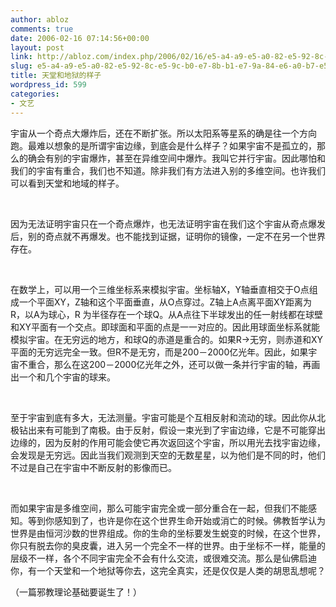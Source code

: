 ```yaml
---
author: abloz
comments: true
date: 2006-02-16 07:14:56+00:00
layout: post
link: http://abloz.com/index.php/2006/02/16/e5-a4-a9-e5-a0-82-e5-92-8c-e5-9c-b0-e7-8b-b1-e7-9a-84-e6-a0-b7-e5-ad-90/
slug: e5-a4-a9-e5-a0-82-e5-92-8c-e5-9c-b0-e7-8b-b1-e7-9a-84-e6-a0-b7-e5-ad-90
title: 天堂和地狱的样子
wordpress_id: 599
categories:
- 文艺
---
```


宇宙从一个奇点大爆炸后，还在不断扩张。所以太阳系等星系的确是往一个方向跑。最难以想象的是所谓宇宙边缘，到底会是什么样子？如果宇宙不是孤立的，那么的确会有别的宇宙爆炸，甚至在异维空间中爆炸。我叫它并行宇宙。因此哪怕和我们的宇宙有重合，我们也不知道。除非我们有方法进入别的多维空间。也许我们可以看到天堂和地域的样子。




 




因为无法证明宇宙只在一个奇点爆炸，也无法证明宇宙在我们这个宇宙从奇点爆发后，别的奇点就不再爆发。也不能找到证据，证明你的镜像，一定不在另一个世界存在。




 




在数学上，可以用一个三维坐标系来模拟宇宙。坐标轴X，Y轴垂直相交于O点组成一个平面XY，Z轴和这个平面垂直，从O点穿过。Z轴上A点离平面XY距离为R，以A为球心，R 为半径存在一个球Q。从A点往下半球发出的任一射线都在球壁和XY平面有一个交点。即球面和平面的点是一一对应的。因此用球面坐标系就能模拟宇宙。在无穷远的地方，和球Q的赤道是重合的。如果R->无穷，则赤道和XY平面的无穷远完全一致。但R不是无穷，而是200－2000亿光年。因此，如果宇宙不重合，那么在这200－2000亿光年之外，还可以做一条并行宇宙的轴，再画出一个和几个宇宙的球来。




 




至于宇宙到底有多大，无法测量。宇宙可能是个互相反射和流动的球。因此你从北极钻出来有可能到了南极。由于反射，假设一束光到了宇宙边缘，它是不可能穿出边缘的，因为反射的作用可能会使它再次返回这个宇宙，所以用光去找宇宙边缘，会发现是无穷远。因此当我们观测到天空的无数星星，以为他们是不同的时，他们不过是自己在宇宙中不断反射的影像而已。




 




而如果宇宙是多维空间，那么可能宇宙完全或一部分重合在一起，但我们不能感知。等到你感知到了，也许是你在这个世界生命开始或消亡的时候。佛教哲学认为世界是由恒河沙数的世界组成。你的生命的坐标要发生蜕变的时候，在这个世界，你只有脱去你的臭皮囊，进入另一个完全不一样的世界。由于坐标不一样，能量的层级不一样，各个不同宇宙完全不会有什么交流，或很难交流。那么是仙佛启迪你，有一个天堂和一个地狱等你去，这完全真实，还是仅仅是人类的胡思乱想呢？




（一篇邪教理论基础要诞生了！）
